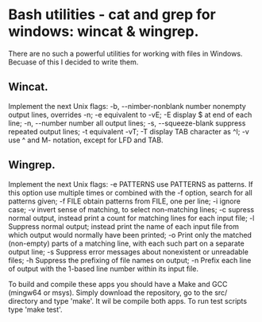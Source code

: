 # Bash utilities - cat and grep for windows: wincat & wingrep.

There are no such a powerful utilities for working with files in Windows. Becuase of this I decided to write them.

## Wincat.

Implement the next Unix flags:
-b, --nimber-nonblank
      number nonempty output lines, overrides -n;
-e    equivalent to -vE;
-E    display $ at end of each line;
-n, --number
      number all output lines;
-s, --squeeze-blank
      suppress repeated output lines;
-t    equivalent -vT;
-T    display TAB character as ^I;
-v    use ^ and M- notation, except for LFD and TAB.

## Wingrep.

Implement the next Unix flags:
-e PATTERNS use PATTERNS as patterns. If this option use multiple times or combined with the -f option, search for all patterns given;
-f FILE     obtain patterns from FILE, one per line;
-i          ignore case;
-v          invert sense of matching, to select non-matching lines;
-c          supress normal output, instead print a count for matching lines for each input file;
-l          Suppress normal output; instead print the name of each input file from which output would normally have been printed;
-o          Print  only  the matched (non-empty) parts of a matching line, with each such part on a separate output line;
-s          Suppress error messages about nonexistent or unreadable files;
-h          Suppress  the  prefixing  of file names on output;
-n          Prefix each line of output with the 1-based line number within its input file.

To build and compile these apps you should have a Make and GCC (mingw64 or msys).
Simply download the repository, go to the src/ directory and type 'make'. It wil be compile both apps.
To run test scripts type 'make test'.


